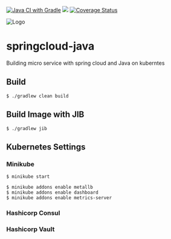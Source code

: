 [![Java CI with Gradle](https://github.com/sparktype/springcloud-on-kubernetes/actions/workflows/gradle.yml/badge.svg)](https://github.com/sparktype/springcloud-on-kubernetes/actions/workflows/gradle.yml)
![](https://github.com/clustercamp/springcloud-java/workflows/build/badge.svg)
[![Coverage Status](https://coveralls.io/repos/github/clustercamp/springcloud-java/badge.svg?branch=master)](https://coveralls.io/github/clustercamp/springcloud-java?branch=master)

![Logo](https://repository-images.githubusercontent.com/177172824/907da800-f91e-11e9-8a13-415ff32e13cd)

# springcloud-java

Building micro service with spring cloud and Java on kuberntes

## Build

```shell script
$ ./gradlew clean build
```

## Build Image with JIB

```shell script
$ ./gradlew jib 
``` 

## Kubernetes Settings

### Minikube

```shell
$ minikube start

$ minikube addons enable metallb
$ minikube addons enable dashboard
$ minikube addons enable metrics-server
```

### Hashicorp Consul

### Hashicorp Vault
